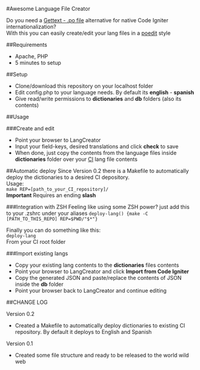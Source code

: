 #Awesome Language File Creator

Do you need a [Gettext - .po file](http://en.wikipedia.org/wiki/Gettext) alternative for native Code Igniter internationalization?  
With this you can easily create/edit your lang files in a [poedit](http://www.poedit.net/) style

##Requirements
* Apache, PHP
* 5 minutes to setup 

##Setup
* Clone/download this repository on your localhost folder
* Edit config.php to your language needs. By default its **english** - **spanish**
* Give read/write permissions to **dictionaries** and **db** folders (also its contents)

##Usage

###Create and edit
* Point your browser to LangCreator
* Input your field-keys, desired translations and click **check** to save
* When done, just copy the contents from the language files inside **dictionaries** folder over your [CI](http://ellislab.com/codeigniter) lang file contents

##Automatic deploy
Since Version 0.2 there is a Makefile to automatically deploy the dictionaries to a desired CI depository.  
Usage:  
```make REP=[path_to_your_CI_repository]/```  
**Important** Requires an ending **slash**  

###Integration with ZSH
Feeling like using some ZSH power? just add this to your .zshrc under your aliases
```deploy-lang() {make -C [PATH_TO_THIS_REPO] REP=$PWD/"$*"}```  
  
Finally you can do something like this:  
```deploy-lang```  
From your CI root folder


###Import existing langs
* Copy your existing lang contents to the **dictionaries** files contents
* Point your browser to LangCreator and click **Import from Code Igniter**
* Copy the generated JSON and paste/replace the contents of JSON inside the **db** folder
* Point your browser back to LangCreator and continue editing


##CHANGE LOG
  
Version 0.2  
* Created a Makefile to automatically deploy dictionaries to existing CI repository. By default it deploys to English and Spanish

Version 0.1  
* Created some file structure and ready to be released to the world wild web